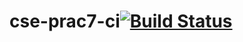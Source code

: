 # cse-prac7-ci[![Build Status](https://travis-ci.com/karljuuska/cse-prac7-ci.svg?branch=master)](https://travis-ci.com/karljuuska/cse-prac7-ci)